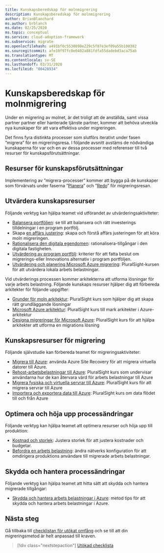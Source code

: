 ```yaml
---
title: Kunskapsberedskap för molnmigrering
description: Kunskapsberedskap för molnmigrering
author: BrianBlanchard
ms.author: brblanch
ms.date: 02/25/2020
ms.topic: conceptual
ms.service: cloud-adoption-framework
ms.subservice: migrate
ms.openlocfilehash: a491bf0c5530898e229c5f87e3ef09a55b100382
ms.sourcegitcommit: afe10f97fc0e0402a881fdfa55dadebd3aca75ab
ms.translationtype: MT
ms.contentlocale: sv-SE
ms.lasthandoff: 03/31/2020
ms.locfileid: "80428934"
---
```

# <a name="skills-readiness-for-cloud-migration"></a>Kunskapsberedskap för molnmigrering

Under en migrering av molnet, är det troligt att de anställda, samt vissa partner partner eller hanterade tjänste partner, kommer att behöva utveckla nya kunskaper för att vara effektiva under migreringen.

Det finns fyra distinkta processer som slutförs iterativt under fasen ”migrera” för en migreringsresa. I följande avsnitt avstäms de nödvändiga kunskaperna för var och en av dessa processer med referenser till två resurser för kunskapsförutsättningar.

## <a name="prerequisites-skilling-resources"></a>Resurser för kunskapsförutsättningar

Implementering av ”migrera-processer” kommer att bygga på de kunskaper som förvärvats under faserna ”[Planera](../strategy/suggested-skills.md)” och ”[Redo](../organize/suggested-skills.md)” för migreringsresan.

## <a name="assess-skilling-resources"></a>Utvärdera kunskapsresurser

Följande verktyg kan hjälpa teamet vid utförandet av utvärderingsaktiviteter:

- [Balansera portföljen](../strategy/balance-the-portfolio.md): se till att balansera och rätt investerings tilldelningar i en program portfölj.
- Skapa [en affärs justering](../strategy/cloud-migration-business-case.md): skapa och förstå affärs justeringen för att köra moln migreringen.
- [Rationalisera den digitala egendomen](../digital-estate/rationalize.md): rationalisera-tillgångar i den digitala fastigheten.
- [Utvärdering av program portfölj](https://docs.microsoft.com/learn/modules/app-and-infra-migration-and-modernization): kriterier för att fatta beslut om migrerings-eller Innovations alternativ i program portföljen.
- [Utvärdering och planering Microsoft Azure migrering](https://www.pluralsight.com/courses/microsoft-azure-migration-assessing-planning): PluralSight-kursen för att utvärdera lokala arbets belastningar.

Vid utvärderings processen kommer arkitekterna att utforma lösningar för varje arbets belastning. Följande kunskaps resurser hjälper dig att förbereda arkitekter för följande uppgifter:

- [Grunder för moln arkitektur](https://app.pluralsight.com/library/courses/cloud-architecture-foundations): PluralSight kurs som hjälper dig att skapa rätt grundläggande lösningar
- [Microsoft Azure arkitektur](https://app.pluralsight.com/library/courses/cloud-architecture-foundations): PluralSight kurs till mark arkitekter i Azure-arkitektur
- [Designa migreringar för Microsoft Azure](https://app.pluralsight.com/library/courses/cloud-architecture-foundations): PluralSight kurs för att hjälpa arkitekter att utforma en migrations lösning

## <a name="migrate-skilling-resources"></a>Kunskapsresurser för migrering

Följande självstudie kan förbereda teamet för migreringsaktiviteter:

- [Migrera till Azure](https://docs.microsoft.com/azure/site-recovery/migrate-tutorial-on-premises-azure): använda Azure Site Recovery för att migrera virtuella datorer till Azure.
- [Rehost-arbetsbelastningar till Azure](https://aka.ms/rehostcourse): PluralSight kurs som undervisar användarna hur de kan återvara värd för arbets belastningar till Azure
- [Migrera fysiska och virtuella servrar till Azure](https://app.pluralsight.com/library/courses/microsoft-azure-migrating-physical-virtual-servers/table-of-contents): PluralSight kurs för att migrera servrar till Azure
- [Importera och exportera data till Azure](https://app.pluralsight.com/library/courses/microsoft-azure-import-export-data/table-of-contents): PluralSight kurs om data flödet till och från Azure

## <a name="optimize-and-promote-process-changes"></a>Optimera och höja upp processändringar

Följande verktyg kan hjälpa teamet att optimera resurser och höja upp till produktion:

- [Kostnad och storlek](azure-best-practices/migrate-best-practices-costs.md): Justera storlek för att justera kostnader och budgetar.
- [Befordra en arbets belastning](azure-best-practices/migrate-best-practices-networking.md): ändra nätverks konfiguration för att omdirigera produktions användare till migrerade arbets belastningar.

## <a name="secure-and-manage-process-changes"></a>Skydda och hantera processändringar

Följande verktyg kan hjälpa teamet att hitta sätt att skydda och hantera migrerade tillgångar:

- [Skydda och hantera arbets belastningar i Azure](azure-best-practices/migrate-best-practices-security-management.md): metod tips för att skydda och hantera arbets belastningar i Azure.

## <a name="next-steps"></a>Nästa steg

Gå tillbaka till [checklistan för utökat omfång](./index.md) och se till att din migreringsmetod är helt anpassad till kraven.

> [!div class="nextstepaction"]
> [Utökad checklista](./index.md)

